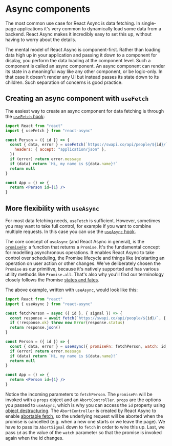 # Async components

The most common use case for React Async is data fetching. In single-page applications it's very common to dynamically
load some data from a backend. React Async makes it incredibly easy to set this up, without having to worry about the
details.

The mental model of React Async is component-first. Rather than loading data high up in your application and passing it
down to a component for display, you perform the data loading at the component level. Such a component is called an
async component. An async component can render its state in a meaningful way like any other component, or be logic-only.
In that case it doesn't render any UI but instead passes its state down to its children. Such separation of concerns is
good practice.

## Creating an async component with `useFetch`

The easiest way to create an async component for data fetching is through the
[`useFetch` hook](../api/interfaces.md#usefetch-hook):

```jsx
import React from "react"
import { useFetch } from "react-async"

const Person = ({ id }) => {
  const { data, error } = useFetch(`https://swapi.co/api/people/${id}/`, {
    headers: { accept: "application/json" },
  })
  if (error) return error.message
  if (data) return `Hi, my name is ${data.name}!`
  return null
}

const App = () => {
  return <Person id={1} />
}
```

## More flexibility with `useAsync`

For most data fetching needs, `useFetch` is sufficient. However, sometimes you may want to take full control, for
example if you want to combine multiple requests. In this case you can use the
[`useAsync` hook](../api/interfaces.md#useasync-hook).

The core concept of `useAsync` (and React Async in general), is the [`promiseFn`](../api/options.md#promisefn): a
function that returns a `Promise`. It's the fundamental concept for modelling asynchronous operations. It enables React
Async to take control over scheduling, the Promise lifecycle and things like (re)starting an operation on user action or
other changes. We've deliberately chosen the `Promise` as our primitive, because it's natively supported and has various
utility methods like `Promise.all`. That's also why you'll find our terminology closely follows the Promise [states and
fates].

The above example, written with `useAsync`, would look like this:

```jsx
import React from "react"
import { useAsync } from "react-async"

const fetchPerson = async ({ id }, { signal }) => {
  const response = await fetch(`https://swapi.co/api/people/${id}/`, { signal })
  if (!response.ok) throw new Error(response.status)
  return response.json()
}

const Person = ({ id }) => {
  const { data, error } = useAsync({ promiseFn: fetchPerson, watch: id, id })
  if (error) return error.message
  if (data) return `Hi, my name is ${data.name}!`
  return null
}

const App = () => {
  return <Person id={1} />
}
```

Notice the incoming parameters to `fetchPerson`. The `promiseFn` will be invoked with a `props` object and an
`AbortController`. `props` are the options you passed to `useAsync`, which is why you can access the `id` property
using [object destructuring]. The `AbortController` is created by React Async to enable [abortable fetch], so the
underlying request will be aborted when the promise is cancelled (e.g. when a new one starts or we leave the page). We
have to pass its `AbortSignal` down to `fetch` in order to wire this up. Last, we pass `id` as the value of the
`watch` parameter so that the promise is invoked again when the id changes.

[states and fates]: https://github.com/domenic/promises-unwrapping/blob/master/docs/states-and-fates.md
[object destructuring]: https://developer.mozilla.org/en-US/docs/Web/JavaScript/Reference/Operators/Destructuring_assignment#Object_destructuring
[abortable fetch]: https://developers.google.com/web/updates/2017/09/abortable-fetch

